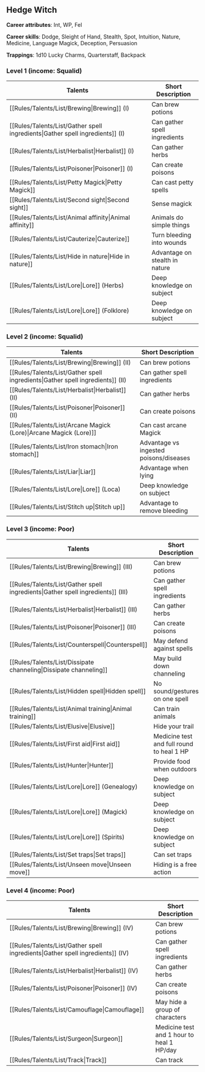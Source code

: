 
## Hedge Witch

**Career attributes**: Int, WP, Fel

**Career skills**: Dodge, Sleight of Hand, Stealth, Spot, Intuition, Nature, Medicine, Language Magick, Deception, Persuasion

**Trappings**: 1d10 Lucky Charms, Quarterstaff, Backpack

### Level 1 (income: Squalid)

| Talents | Short Description |
| --- | --- |
| [[Rules/Talents/List/Brewing\|Brewing]] (I) | Can brew potions |
| [[Rules/Talents/List/Gather spell ingredients\|Gather spell ingredients]] (I) | Can gather spell ingredients |
| [[Rules/Talents/List/Herbalist\|Herbalist]] (I) | Can gather herbs |
| [[Rules/Talents/List/Poisoner\|Poisoner]] (I) | Can create poisons |
| [[Rules/Talents/List/Petty Magick\|Petty Magick]] | Can cast petty spells |
| [[Rules/Talents/List/Second sight\|Second sight]] | Sense magick |
| [[Rules/Talents/List/Animal affinity\|Animal affinity]] | Animals do simple things |
| [[Rules/Talents/List/Cauterize\|Cauterize]] | Turn bleeding into wounds |
| [[Rules/Talents/List/Hide in nature\|Hide in nature]] | Advantage on stealth in nature |
| [[Rules/Talents/List/Lore\|Lore]] (Herbs) | Deep knowledge on subject |
| [[Rules/Talents/List/Lore\|Lore]] (Folklore) | Deep knowledge on subject |


### Level 2 (income: Squalid)

| Talents | Short Description |
| --- | --- |
| [[Rules/Talents/List/Brewing\|Brewing]] (II) | Can brew potions |
| [[Rules/Talents/List/Gather spell ingredients\|Gather spell ingredients]] (II) | Can gather spell ingredients |
| [[Rules/Talents/List/Herbalist\|Herbalist]] (II) | Can gather herbs |
| [[Rules/Talents/List/Poisoner\|Poisoner]] (II) | Can create poisons |
| [[Rules/Talents/List/Arcane Magick (Lore)\|Arcane Magick (Lore)]] | Can cast arcane Magick |
| [[Rules/Talents/List/Iron stomach\|Iron stomach]] | Advantage vs ingested poisons/diseases |
| [[Rules/Talents/List/Liar\|Liar]] | Advantage when lying |
| [[Rules/Talents/List/Lore\|Lore]] (Loca) | Deep knowledge on subject |
| [[Rules/Talents/List/Stitch up\|Stitch up]] | Advantage to remove bleeding |


### Level 3 (income: Poor)

| Talents | Short Description |
| --- | --- |
| [[Rules/Talents/List/Brewing\|Brewing]] (III) | Can brew potions |
| [[Rules/Talents/List/Gather spell ingredients\|Gather spell ingredients]] (III) | Can gather spell ingredients |
| [[Rules/Talents/List/Herbalist\|Herbalist]] (III) | Can gather herbs |
| [[Rules/Talents/List/Poisoner\|Poisoner]] (III) | Can create poisons |
| [[Rules/Talents/List/Counterspell\|Counterspell]] | May defend against spells |
| [[Rules/Talents/List/Dissipate channeling\|Dissipate channeling]] | May build down channeling |
| [[Rules/Talents/List/Hidden spell\|Hidden spell]] | No sound/gestures on one spell |
| [[Rules/Talents/List/Animal training\|Animal training]] | Can train animals |
| [[Rules/Talents/List/Elusive\|Elusive]] | Hide your trail |
| [[Rules/Talents/List/First aid\|First aid]] | Medicine test and full round to heal 1 HP |
| [[Rules/Talents/List/Hunter\|Hunter]] | Provide food when outdoors |
| [[Rules/Talents/List/Lore\|Lore]] (Genealogy) | Deep knowledge on subject |
| [[Rules/Talents/List/Lore\|Lore]] (Magick) | Deep knowledge on subject |
| [[Rules/Talents/List/Lore\|Lore]] (Spirits) | Deep knowledge on subject |
| [[Rules/Talents/List/Set traps\|Set traps]] | Can set traps |
| [[Rules/Talents/List/Unseen move\|Unseen move]] | Hiding is a free action |


### Level 4 (income: Poor)

| Talents | Short Description |
| --- | --- |
| [[Rules/Talents/List/Brewing\|Brewing]] (IV) | Can brew potions |
| [[Rules/Talents/List/Gather spell ingredients\|Gather spell ingredients]] (IV) | Can gather spell ingredients |
| [[Rules/Talents/List/Herbalist\|Herbalist]] (IV) | Can gather herbs |
| [[Rules/Talents/List/Poisoner\|Poisoner]] (IV) | Can create poisons |
| [[Rules/Talents/List/Camouflage\|Camouflage]] | May hide a group of characters |
| [[Rules/Talents/List/Surgeon\|Surgeon]] | Medicine test and 1 hour to heal 1 HP/day |
| [[Rules/Talents/List/Track\|Track]] | Can track |



